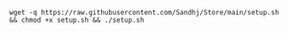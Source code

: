 <pre><code>wget -q https://raw.githubusercontent.com/Sandhj/Store/main/setup.sh && chmod +x setup.sh && ./setup.sh</code></pre>
